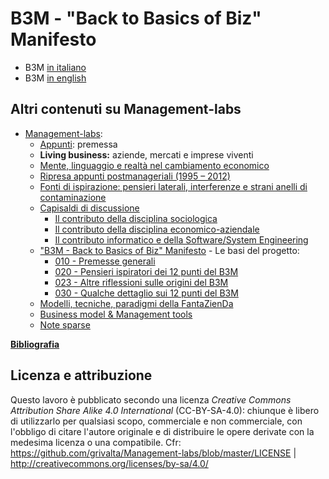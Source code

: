 # B3M - "Back to Basics of Biz" Manifesto

- B3M [in italiano](https://github.com/grivalta/b3m/blob/master/back-to-basics-of-biz-manifesto.md)
- B3M [in english](https://github.com/grivalta/b3m/blob/master/en_US/back-to-basics-of-biz-manifesto.md)
  
  
## Altri contenuti su Management-labs

- [Management-labs](https://github.com/grivalta/Management-labs):
  - [Appunti](https://github.com/grivalta/Management-labs/tree/master/Appunti): premessa
  - **Living business:** aziende, mercati e imprese viventi
  - [Mente, linguaggio e realtà nel cambiamento economico](https://github.com/grivalta/Management-labs/blob/master/Appunti/005_mente-linguaggio-realta-cambiamento-economico.md)
  - [Ripresa appunti postmanageriali (1995 – 2012)](https://github.com/grivalta/Management-labs/blob/master/Appunti/010_Ripresa-testi-postmanageriali.md)
  - [Fonti di ispirazione: pensieri laterali, interferenze e strani anelli di contaminazione](https://github.com/grivalta/Management-labs/blob/master/Appunti/015%20-%20fonti%20di%20ispirazione.md)
  - [Capisaldi di discussione](https://github.com/grivalta/Management-labs/tree/master/Appunti/Capisaldi%20di%20discussione)
    - [Il contributo della disciplina sociologica](https://github.com/grivalta/Management-labs/blob/master/Appunti/Capisaldi%20di%20discussione/010_il-contributo-della-disciplina-sociologica.md)
    - [Il contributo della disciplina economico-aziendale](https://github.com/grivalta/Management-labs/blob/master/Appunti/Capisaldi%20di%20discussione/020_il-contributo-della-disciplina-economico-aziendale.md)
    - [Il contributo informatico e della Software/System Engineering](https://github.com/grivalta/Management-labs/blob/master/Appunti/Capisaldi%20di%20discussione/030_il-contributo-it-e-della-software-system-engineering.md)
  - ["B3M - Back to Basics of Biz" Manifesto](https://github.com/grivalta/b3m) - Le basi del progetto:
    - [010 - Premesse generali](https://github.com/grivalta/Management-labs/blob/master/Appunti/030_Le_basi_del_b3m_010.md)
    - [020 - Pensieri ispiratori dei 12 punti del B3M](https://github.com/grivalta/Management-labs/blob/master/Appunti/030_Le_basi_del_b3m_020.md)
    - [023 - Altre riflessioni sulle origini del B3M](https://github.com/grivalta/Management-labs/blob/master/Appunti/030_Le_basi_del_b3m_023.md)
    - [030 - Qualche dettaglio sui 12 punti del B3M](https://github.com/grivalta/Management-labs/blob/master/Appunti/030_Le_basi_del_b3m_030.md)
  - [Modelli, tecniche, paradigmi della FantaZienDa](https://github.com/grivalta/Management-labs/blob/master/Appunti/070_modelli-tecniche-paradigmi_020.md)
  - [Business model & Management tools](https://github.com/grivalta/Management-labs/blob/master/Appunti/100_business-model-management-tools_010.md)
  - [Note sparse](https://github.com/grivalta/Management-labs/blob/master/Appunti/Note-sparse_010.md)
  
  
[**Bibliografia**](https://github.com/grivalta/b3m/blob/master/BIBLIOGRAFIA-RIFERIMENTI.md)



  
## Licenza e attribuzione
Questo lavoro è pubblicato secondo una licenza _Creative Commons Attribution Share Alike 4.0 International_ (CC-BY-SA-4.0): chiunque è libero di utilizzarlo per qualsiasi scopo, commerciale e non commerciale, con l'obbligo di citare l'autore originale e di distribuire le opere derivate con la medesima licenza o una compatibile. Cfr: https://github.com/grivalta/Management-labs/blob/master/LICENSE | http://creativecommons.org/licenses/by-sa/4.0/

